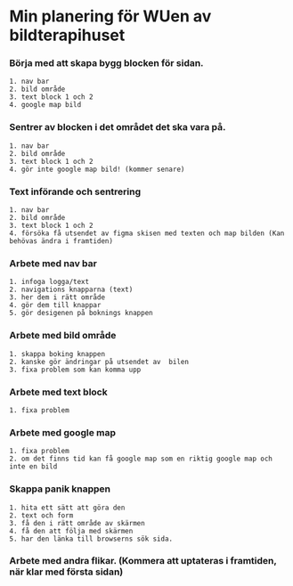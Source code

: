 # Min planering för WUen av bildterapihuset

### Börja med att skapa bygg blocken för sidan.
    1. nav bar
    2. bild område
    3. text block 1 och 2
    4. google map bild

### Sentrer av blocken i det området det ska vara på.
    1. nav bar
    2. bild område
    3. text block 1 och 2
    4. gör inte google map bild! (kommer senare)

### Text införande och sentrering 
    1. nav bar
    2. bild område
    3. text block 1 och 2
    4. försöka få utsendet av figma skisen med texten och map bilden (Kan behövas ändra i framtiden)

 ### Arbete med nav bar 
    1. infoga logga/text
    2. navigations knapparna (text)
    3. her dem i rätt område
    4. gör dem till knappar
    5. gör desigenen på boknings knappen

### Arbete med bild område
    1. skappa boking knappen 
    2. kanske gör ändringar på utsendet av  bilen
    3. fixa problem som kan komma upp

### Arbete med text block 
    1. fixa problem 


### Arbete med google map 
    1. fixa problem 
    2. om det finns tid kan få google map som en riktig google map och inte en bild

### Skappa panik knappen
    1. hita ett sätt att göra den
    2. text och form
    3. få den i rätt område av skärmen
    4. få den att följa med skärmen
    5. har den länka till browserns sök sida.

### Arbete med andra flikar. (Kommera att uptateras i framtiden, när klar med första sidan)
     

